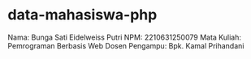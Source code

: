 # data-mahasiswa-php
Nama: Bunga Sati Eidelweiss Putri
NPM: 2210631250079
Mata Kuliah: Pemrograman Berbasis Web
Dosen Pengampu: Bpk. Kamal Prihandani
